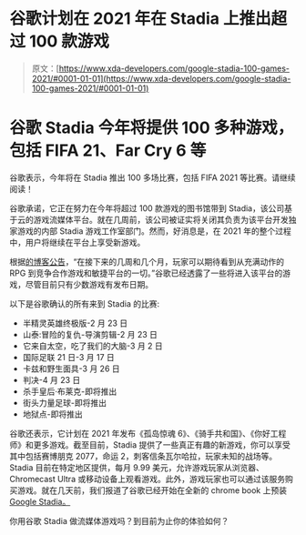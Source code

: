 # 谷歌计划在 2021 年在 Stadia 上推出超过 100 款游戏

> 原文：[https://www.xda-developers.com/google-stadia-100-games-2021/#0001-01-01](https://www.xda-developers.com/google-stadia-100-games-2021/#0001-01-01)

# 谷歌 Stadia 今年将提供 100 多种游戏，包括 FIFA 21、Far Cry 6 等

谷歌表示，今年将在 Stadia 推出 100 多场比赛，包括 FIFA 2021 等比赛。请继续阅读！

谷歌承诺，它正在努力在今年将超过 100 款游戏的图书馆带到 Stadia，该公司基于云的游戏流媒体平台。就在几周前，该公司被证实将关闭其负责为该平台开发独家游戏的内部 Stadia 游戏工作室部门。然而，好消息是，在 2021 年的整个过程中，用户将继续在平台上享受新游戏。

根据[的博客公告](https://community.stadia.com/t5/Stadia-Community-Blog/Next-up-on-Stadia-Adventure-explore-and-compete-in-9-games/ba-p/53677)，“在接下来的几周和几个月，玩家可以期待看到从充满动作的 RPG 到竞争合作游戏和敏捷平台的一切。”谷歌已经透露了一些将进入该平台的游戏，尽管目前只有少数游戏有发布日期。

以下是谷歌确认的所有来到 Stadia 的比赛:

*   半精灵英雄终极版-2 月 23 日
*   山泰:冒险的复仇-导演剪辑-2 月 23 日
*   它来自太空，吃了我们的大脑-3 月 2 日
*   国际足联 21 日-3 月 17 日
*   卡兹和野生面具-3 月 26 日
*   判决-4 月 23 日
*   杀手皇后·布莱克-即将推出
*   街头力量足球-即将推出
*   地狱点-即将推出

谷歌还表示，它计划在 2021 年发布《孤岛惊魂 6》、《骑手共和国》、《你好工程师》和更多游戏。截至目前，Stadia 提供了一些真正有趣的新游戏，你可以享受其中包括赛博朋克 2077，命运 2，刺客信条瓦尔哈拉，玩家未知的战场等。Stadia 目前在特定地区提供，每月 9.99 美元，允许游戏玩家从浏览器、Chromecast Ultra 或移动设备上观看游戏。此外，游戏玩家也可以通过该服务购买游戏。就在几天前，我们报道了谷歌已经开始在全新的 chrome book 上预装 [Google Stadia。](https://www.xda-developers.com/chromebooks-launch-stadia-pre-installed/)

你用谷歌 Stadia 做流媒体游戏吗？到目前为止你的体验如何？